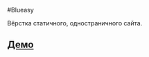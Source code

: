 #Blueasy

Вёрстка статичного, одностраничного сайта.

## [Демо](https://msib.github.io/portfolio__blueasy/source/)
